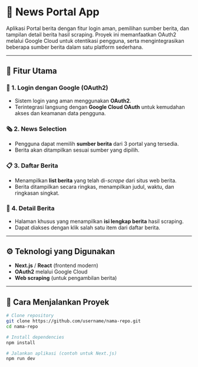 # 📰 News Portal App

Aplikasi Portal berita dengan fitur login aman, pemilihan sumber berita, dan tampilan detail berita hasil scraping. Proyek ini memanfaatkan OAuth2 melalui Google Cloud untuk otentikasi pengguna, serta mengintegrasikan beberapa sumber berita dalam satu platform sederhana.

---

## 🚀 Fitur Utama

### 🔐 1. Login dengan Google (OAuth2)
- Sistem login yang aman menggunakan **OAuth2**.
- Terintegrasi langsung dengan **Google Cloud OAuth** untuk kemudahan akses dan keamanan data pengguna.

### 🗞️ 2. News Selection
- Pengguna dapat memilih **sumber berita** dari 3 portal yang tersedia.
- Berita akan ditampilkan sesuai sumber yang dipilih.

### 📋 3. Daftar Berita
- Menampilkan **list berita** yang telah di-*scrape* dari situs web berita.
- Berita ditampilkan secara ringkas, menampilkan judul, waktu, dan ringkasan singkat.

### 📄 4. Detail Berita
- Halaman khusus yang menampilkan **isi lengkap berita** hasil scraping.
- Dapat diakses dengan klik salah satu item dari daftar berita.

---

## ⚙️ Teknologi yang Digunakan

- **Next.js** / **React** (frontend modern)
- **OAuth2** melalui Google Cloud
- **Web scraping** (untuk pengambilan berita)

---

## 🏁 Cara Menjalankan Proyek

```bash
# Clone repository
git clone https://github.com/username/nama-repo.git
cd nama-repo

# Install dependencies
npm install

# Jalankan aplikasi (contoh untuk Next.js)
npm run dev
